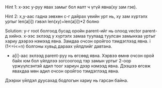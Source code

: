 Hint 1: x-ээс y-руу явах замыг бол яалт ч үгүй явна(xy зам гэе).

Hint 2: x,y-аас гадна зөвхөн c-г дайрах үеийн урт нь, xy зам хүртэлх уртыг len(a[i]) гэвэл len(xy)+len(a[i])*2 болно

Solution: y-г root болгоод бусад оройн parent-ийг нь олоод vector<int> parent-д хийнэ.
x-ээс эхлээд y хүртэлх замаа туулаад туулсан замынхаа уртыг хариу дээрээ нэмээд явна. Замдаа очсон оройгоо тэмдэглээд явна.
i (1<=i<=n) болгоны хувьд дараах үйлдлийг давтана.
* a[i]-аас эхлээд parent-руу нь өгсөөд явна. Хэрвээ өмнө очсон орой байх юм бол үйлдлээ зогсоогоод тэр замын уртыг 2-оор үржүүлсэнтэй адил тоог хариун дээр нэмээд явна. Дээшээ өгсөж явахдаа мөн адил очсон оройгоо тэмдэглээд явна.

Дээрхи үйлдэл дуусахад бодлогын хариу нь гарсан байна.